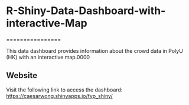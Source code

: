 # R-Shiny-Data-Dashboard-with-interactive-Map
================

This data dashboard provides information about the crowd data in PolyU (HK) with an interactive map.0000

Website
-------
Visit the following link to access the dashboard: https://caesarwong.shinyapps.io/fyp_shiny/
